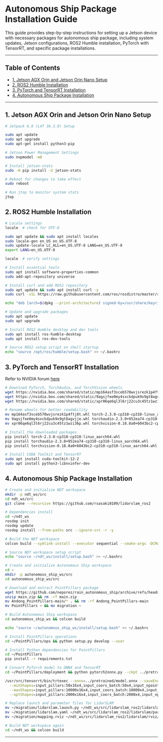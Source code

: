 # Autonomous Ship Package Installation Guide

This guide provides step-by-step instructions for setting up a Jetson device with necessary packages for autonomous ship package, including system updates, Jetson configurations, ROS2 Humble installation, PyTorch with TensorRT, and specific package installations.

---
## Table of Contents

- [1. Jetson AGX Orin and Jetson Orin Nano Setup](#1-jetson-agx-orin-and-jetson-orin-nano-setup)
- [2. ROS2 Humble Installation](#2-ros2-humble-installation)
- [3. PyTorch and TensorRT Installation](#3-pytorch-and-tensorrt-installation)
- [4. Autonomous Ship Package Installation](#4-autonomous-ship-package-installation)

---
## 1. Jetson AGX Orin and Jetson Orin Nano Setup
```bash
# Jetpack 6.0 (L4T 36.3.0) Setup

sudo apt update
sudo apt upgrade
sudo apt-get install python3-pip

# Jetson Power Management Settings
sudo nvpmodel -m0

# Install jetson-stats
sudo -H pip install -U jetson-stats

# Reboot for changes to take effect
sudo reboot

# Run jtop to monitor system stats
jtop
```

## 2. ROS2 Humble Installation

```bash
# Locale settings
locale  # check for UTF-8

sudo apt update && sudo apt install locales
sudo locale-gen en_US en_US.UTF-8
sudo update-locale LC_ALL=en_US.UTF-8 LANG=en_US.UTF-8
export LANG=en_US.UTF-8

locale  # verify settings

# Install essential tools
sudo apt install software-properties-common
sudo add-apt-repository universe

# Install curl and add ROS2 repository
sudo apt update && sudo apt install curl -y
sudo curl -sSL https://raw.githubusercontent.com/ros/rosdistro/master/ros.key -o /usr/share/keyrings/ros-archive-keyring.gpg

echo "deb [arch=$(dpkg --print-architecture) signed-by=/usr/share/keyrings/ros-archive-keyring.gpg] http://packages.ros.org/ros2/ubuntu $(. /etc/os-release && echo $UBUNTU_CODENAME) main" | sudo tee /etc/apt/sources.list.d/ros2.list > /dev/null

# Update and upgrade packages
sudo apt update
sudo apt upgrade

# Install ROS2 Humble desktop and dev tools
sudo apt install ros-humble-desktop
sudo apt install ros-dev-tools

# Source ROS2 setup script on shell startup
echo "source /opt/ros/humble/setup.bash" >> ~/.bashrc
```

## 3. PyTorch and TensorRT Installation

Refer to NVIDIA forum [here](https://forums.developer.nvidia.com/t/pytorch-for-jetson/72048)

```bash
# Download PyTorch, TorchAudio, and TorchVision wheels
wget https://nvidia.box.com/shared/static/mp164asf3sceb570wvjsrezk1p4ftj8t.whl
wget https://nvidia.box.com/shared/static/9agsjfee0my4sxckdpuk9x9gt8agvjje.whl
wget https://nvidia.box.com/shared/static/xpr06qe6ql3l6rj22cu3c45tz1wzi36p.whl

# Rename wheels for better readability
mv mp164asf3sceb570wvjsrezk1p4ftj8t.whl torch-2.3.0-cp310-cp310-linux_aarch64.whl
mv 9agsjfee0my4sxckdpuk9x9gt8agvjje.whl torchaudio-2.3.0+952ea74-cp310-cp310-linux_aarch64.whl
mv xpr06qe6ql3l6rj22cu3c45tz1wzi36p.whl torchvision-0.18.0a0+6043bc2-cp310-cp310-linux_aarch64.whl

# Install the downloaded packages
pip install torch-2.3.0-cp310-cp310-linux_aarch64.whl
pip install torchaudio-2.3.0+952ea74-cp310-cp310-linux_aarch64.whl
pip install torchvision-0.18.0a0+6043bc2-cp310-cp310-linux_aarch64.whl

# Install CUDA Toolkit and TensorRT
sudo apt install cuda-toolkit-12-2
sudo apt install python3-libnvinfer-dev
```

## 4. Autonomous Ship Package Installation

```bash
# Create and initialize NDT workspace
mkdir -p ndt_ws/src
cd ndt_ws/src
git clone --recursive https://github.com/rsasaki0109/lidarslam_ros2

# Dependencies install
cd ~/ndt_ws
rosdep init
rosdep update
rosdep install --from-paths src --ignore-src -r -y

# Build the NDT workspace
colcon build --symlink-install --executor sequential --cmake-args -DCMAKE_BUILD_TYPE=Release

# Source NDT workspace setup script
echo "source ~/ndt_ws/install/setup.bash" >> ~/.bashrc

# Create and initialize Autonomous Ship workspace
cd ~
mkdir -p autonomous_ship_ws/src
cd autonomous_ship_ws/src

# Download and extract PointPillars package
wget https://github.com/neporez/rain_autonomous_ship/archive/refs/heads/main.zip
unzip main.zip && rm -rf main.zip
mv Andong_PointPillars-main/* . && rm -rf Andong_PointPillars-main
mv PointPillars ~ && mv migration ~

# Build Autonomous Ship workspace
cd autonomous_ship_ws && colcon build

echo "source ~/autonomous_ship_ws/install/setup.bash" >> ~/.bashrc

# Install PointPillars operations
cd ~/PointPillars/ops && python setup.py develop --user

# Install Python dependencies for PointPillars
cd ~/PointPillars
pip install -r requirements.txt

# Convert PyTorch model to ONNX and TensorRT
cd ~/PointPillars/deployment && python pytorch2onnx.py --ckpt ../pretrained/epoch_300.pth

/usr/src/tensorrt/bin/trtexec --onnx=../pretrained/model.onnx --saveEngine=../pretrained/model_0816.trt \
  --minShapes=input_pillars:50x16x4,input_coors_batch:50x4,input_npoints_per_pillar:50 \
  --maxShapes=input_pillars:10000x16x4,input_coors_batch:10000x4,input_npoints_per_pillar:10000 \
  --optShapes=input_pillars:2000x16x4,input_coors_batch:2000x4,input_npoints_per_pillar:2000

# Replace launch and parameter files for LidarSLAM
mv ~/migration/lidarslam.launch.py ~/ndt_ws/src/lidarslam_ros2/lidarslam/launch/lidarslam.launch.py
mv ~/migration/lidarslam.yaml ~/ndt_ws/src/lidarslam_ros2/lidarslam/param/lidarslam.yaml
mv ~/migration/mapping.rviz ~/ndt_ws/src/lidarslam_ros2/lidarslam/rviz/mapping.rviz

# Build NDT workspace again
cd ~/ndt_ws && colcon build
```

---

